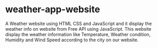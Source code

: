 # weather-app-website
A Weather website using HTML CSS and JavaScript and it display the weather info on website from Free API using JavaScript.
This website display the weather information like Temperature,  Weather condition, Humidity and Wind Speed according to the city on our website.

